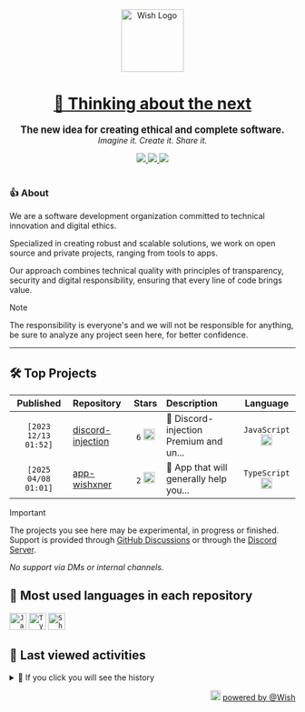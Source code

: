 <div align="center">
  <picture>
    <source srcset="https://cxn.vercel.app/imgs/logo/wish/wish-light.png" media="(prefers-color-scheme: dark)"/>
    <img src="https://cxn.vercel.app/imgs/logo/wish/wish-dark.png" alt="Wish Logo" height="110" loading="lazy" />
  </picture>

  <h1>
    <a href="https://github.com/wishware">
      💉 Thinking about the next
    </a>
  </h1>
</div>

<p align="center">
  <strong style="font-size: 1.2em;">The new idea for creating ethical and complete software.</strong><br/>
  <em>Imagine it. Create it. Share it.</em>
</p>

<div align="center">
  <a aria-label="Discord" href="https://discord.gg/A6Vu7gYE">
    <img src="https://img.shields.io/discord/903684797560397915?color=%23e3aef0&logo=discord&style=flat-square&logoColor=fff&label=Chat">
  </a>
  <a aria-label="Followers" href="https://github.com/orgs/wishware">
    <img src="https://img.shields.io/github/followers/wishware?color=%23e3aef0&logo=github&style=flat-square&logoColor=fff&label=Follow">
  </a>
  <a aria-label="Github Community" href="https://github.com/orgs/wishware/discussions">
    <img src="https://img.shields.io/badge/Community-Discussions-%23e3aef0?logo=github&style=flat-square&logoColor=fff">
  </a>
</div>
<br/>

### 👍 About

We are a software development organization committed to technical innovation and digital ethics.

Specialized in creating robust and scalable solutions, we work on open source and private projects, ranging from tools to apps. 

Our approach combines technical quality with principles of transparency, security and digital responsibility, ensuring that every line of code brings value.

> [!NOTE]  
> 
> The responsibility is everyone's and we will not be responsible for anything, be sure to analyze any project seen here, for better confidence. 

---

## 🛠 Top Projects

<!--repository:start-->
|            Published            | Repository                                                         |                                                                        Stars                                                                        | Description                            |                                                           Language                                                           |
| :-----------------------------: | :----------------------------------------------------------------- | :-------------------------------------------------------------------------------------------------------------------------------------------------: | :------------------------------------- | :--------------------------------------------------------------------------------------------------------------------------: |
| <code>[2023 12/13 01:52]</code> | [discord-injection](https://github.com/wishware/discord-injection) | <code>6</code> <img src="https://github.com/user-attachments/assets/320cf792-938e-491f-b54c-62b7c653ce31" alt="Star icon" height="20" width="20" /> | 💉 Discord-injection Premium and un... | <code>JavaScript</code> <img src="https://skillicons.dev/icons?i=javascript" alt="JavaScript icon" height="20" width="20" /> |
| <code>[2025 04/08 01:01]</code> | [app-wishxner](https://github.com/wishware/app-wishxner)           | <code>2</code> <img src="https://github.com/user-attachments/assets/320cf792-938e-491f-b54c-62b7c653ce31" alt="Star icon" height="20" width="20" /> | 📡 App that will generally help you... | <code>TypeScript</code> <img src="https://skillicons.dev/icons?i=typescript" alt="TypeScript icon" height="20" width="20" /> |
<!-- Last update: 2025-05-19T18:29:21.659Z -->
<!--repository:end-->

> [!IMPORTANT]  
>
> The projects you see here may be experimental, in progress or finished. 
> Support is provided through [GitHub Discussions](https://github.com/orgs/wishware/discussions/categories/general) or through the [Discord Server](https://discord.gg/A6Vu7gYE).
>
> *No support via DMs or internal channels.*  

## 📌 Most used languages in each repository

<!--languages:start-->
<code><img src="https://skillicons.dev/icons?i=javascript" alt="JavaScript icon" height="30" width="30" /></code>
<code><img src="https://skillicons.dev/icons?i=typescript" alt="TypeScript icon" height="30" width="30" /></code>
<code><img src="https://github.com/user-attachments/assets/76a9fd72-22ac-46f0-a3bd-d2a7dc1119f9" alt="Shell icon unknown" height="30" width="30" /></code>
<!-- Last update: 2025-05-19T18:29:22.322Z -->
<!--languages:end-->

## 📌 Last viewed activities

<!--activity:start-->
<details><summary>🎯 If you click you will see the history</summary>

`[2025 05/19 03:17]` 📝 Made `2` commits in [billoneta/kitsune](https://github.com/billoneta/kitsune)<br/>
`[2025 05/19 03:17]` 🎉 Merged PR [`#21`](https://github.com/billoneta/kitsune/pull/21 'chore(deps): update dependency @types/node to v22.15.19') in [billoneta/kitsune](https://github.com/billoneta/kitsune)<br/>
`[2025 05/18 02:55]` 📝 Made `2` commits in [billoneta/kitsune](https://github.com/billoneta/kitsune)<br/>
`[2025 05/18 02:55]` 🎉 Merged PR [`#19`](https://github.com/billoneta/kitsune/pull/19 'chore(deps): update dependency eslint-plugin-import-x to v4.12.0') in [billoneta/kitsune](https://github.com/billoneta/kitsune)<br/>
`[2025 05/17 20:07]` 📝 Made `2` commits in [billoneta/kitsune](https://github.com/billoneta/kitsune)<br/>
`[2025 05/17 20:07]` 🎉 Merged PR [`#18`](https://github.com/billoneta/kitsune/pull/18 'chore(deps): update dependency @billoneta/gitmoji to v1.0.6') in [billoneta/kitsune](https://github.com/billoneta/kitsune)<br/>
`[2025 05/17 19:34]` 📝 Made `6` commits in [billoneta/kitsune](https://github.com/billoneta/kitsune)<br/>
`[2025 05/17 01:17]` ❗️ Closed issue [`#24`](https://github.com/k4itrun/wick/issues/24 'Dont use, its daulhooked btw') in [k4itrun/wick](https://github.com/k4itrun/wick)<br/>
`[2025 05/17 01:13]` 📝 Made `10` commits in [billoneta/kitsune](https://github.com/billoneta/kitsune)<br/>
`[2025 05/16 19:46]` 🎉 Merged PR [`#11`](https://github.com/billoneta/kitsune/pull/11 'chore(deps): update dependency eslint to v9.27.0') in [billoneta/kitsune](https://github.com/billoneta/kitsune)<br/>
`[2025 05/16 19:42]` 📝 Made `9` commits in [billoneta/kitsune](https://github.com/billoneta/kitsune)<br/>
`[2025 05/16 17:12]` ❌ Deleted `renovate/lock-file-maintenance...` from [billoneta/kitsune](https://github.com/billoneta/kitsune)<br/>
`[2025 05/16 16:50]` 📝 Made `2` commits in [k4itrun/test](https://github.com/k4itrun/test)<br/>
`[2025 05/16 16:46]` ⭐ Starred repository [node-fetch/node-fetch](https://github.com/node-fetch/node-fetch)<br/>
`[2025 05/16 16:41]` 📝 Made `2` commits in [k4itrun/test](https://github.com/k4itrun/test)

</details>
<!-- Last update: 2025-05-19T18:29:21.977Z -->
<!--activity:end-->

<p align="right">
  <picture>
    <source srcset="https://cxn.vercel.app/imgs/logo/wish/wish-light.png" media="(prefers-color-scheme: dark)"/>
    <img src="https://cxn.vercel.app/imgs/logo/wish/wish-dark.png" alt="Wish Logo" width="18" loading="lazy"/>
  </picture>
  <a href="https://github.com/wishware">powered by @Wish</a>
</p>